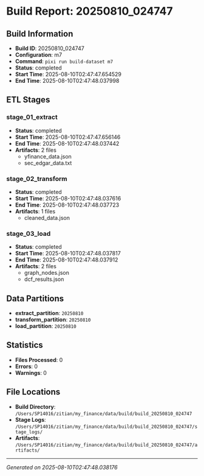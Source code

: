 # Build Report: 20250810_024747

## Build Information

- **Build ID**: 20250810_024747
- **Configuration**: m7
- **Command**: `pixi run build-dataset m7`
- **Status**: completed
- **Start Time**: 2025-08-10T02:47:47.654529
- **End Time**: 2025-08-10T02:47:48.037998

## ETL Stages

### stage_01_extract

- **Status**: completed
- **Start Time**: 2025-08-10T02:47:47.656146
- **End Time**: 2025-08-10T02:47:48.037442
- **Artifacts**: 2 files
  - yfinance_data.json
  - sec_edgar_data.txt

### stage_02_transform

- **Status**: completed
- **Start Time**: 2025-08-10T02:47:48.037616
- **End Time**: 2025-08-10T02:47:48.037723
- **Artifacts**: 1 files
  - cleaned_data.json

### stage_03_load

- **Status**: completed
- **Start Time**: 2025-08-10T02:47:48.037817
- **End Time**: 2025-08-10T02:47:48.037912
- **Artifacts**: 2 files
  - graph_nodes.json
  - dcf_results.json

## Data Partitions

- **extract_partition**: `20250810`
- **transform_partition**: `20250810`
- **load_partition**: `20250810`

## Statistics

- **Files Processed**: 0
- **Errors**: 0
- **Warnings**: 0

## File Locations

- **Build Directory**: `/Users/SP14016/zitian/my_finance/data/build/build_20250810_024747`
- **Stage Logs**: `/Users/SP14016/zitian/my_finance/data/build/build_20250810_024747/stage_logs/`
- **Artifacts**: `/Users/SP14016/zitian/my_finance/data/build/build_20250810_024747/artifacts/`

---
*Generated on 2025-08-10T02:47:48.038176*

